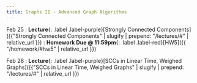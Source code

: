 ```yaml
---
title: Graphs II - Advanced Graph Algorithms
---
```


Feb 25
: **Lecture**{: .label .label-purple}[Strongly Connected Components]({{"Strongly Connected Components" | slugify | prepend: "/lectures/#" | relative_url }})
: **Homework Due @ 11:59pm**{: .label .label-red}[HW5]({{ "/homework/#hw5" | relative_url }})

Feb 28
: **Lecture**{: .label .label-purple}[SCCs in Linear Time, Weighed Graphs]({{"SCCs in Linear Time, Weighed Graphs" | slugify | prepend: "/lectures/#" | relative_url }})
